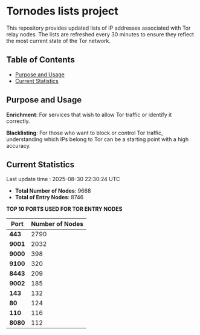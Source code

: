 # Tornodes lists project

This repository provides updated lists of IP addresses associated with Tor relay nodes. The lists are refreshed every 30 minutes to ensure they reflect the most current state of the Tor network.

## Table of Contents

- [Purpose and Usage](#purpose-and-usage)
- [Current Statistics](#current-statistics)


## Purpose and Usage

**Enrichment**: For services that wish to allow Tor traffic or identify it correctly.

**Blacklisting**: For those who want to block or control Tor traffic, understanding which IPs belong to Tor can be a starting point with a high accuracy.

## Current Statistics

Last update time : 2025-08-30 22:30:24 UTC

- **Total Number of Nodes**: 9668
- **Total of Entry Nodes**: 8746

**TOP 10 PORTS USED FOR TOR ENTRY NODES**

| **Port** | **Number of Nodes** |
|------|-----------------|
| **443**   | 2790  |
| **9001**   | 2032  |
| **9000**   | 398  |
| **9100**   | 320  |
| **8443**   | 209  |
| **9002**   | 185  |
| **143**   | 132  |
| **80**   | 124  |
| **110**   | 116  |
| **8080**   | 112  |

